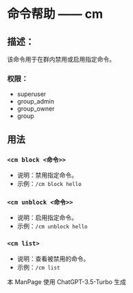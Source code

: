 # 命令帮助 —— cm

## 描述：
该命令用于在群内禁用或启用指定命令。

### 权限：

- superuser
- group_admin
- group_owner
- group

## 用法

### `<cm block <命令>>`

- 说明：禁用指定命令。
- 示例：`/cm block hello`

### `<cm unblock <命令>>`

- 说明：启用指定命令。
- 示例：`/cm unblock hello`

### `<cm list>`

- 说明：查看被禁用的命令。
- 示例：`/cm list`


本 ManPage 使用 ChatGPT-3.5-Turbo 生成